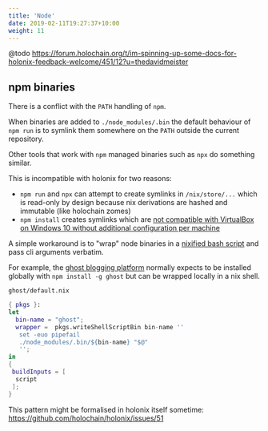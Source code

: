 ```yaml
---
title: 'Node'
date: 2019-02-11T19:27:37+10:00
weight: 11
---
```


@todo https://forum.holochain.org/t/im-spinning-up-some-docs-for-holonix-feedback-welcome/451/12?u=thedavidmeister

## npm binaries

There is a conflict with the `PATH` handling of `npm`.

When binaries are added to `./node_modules/.bin` the default behaviour of `npm run` is to symlink them somewhere on the `PATH` outside the current repository.

Other tools that work with `npm` managed binaries such as `npx` do something similar.

This is incompatible with holonix for two reasons:

- `npm run` and `npx` can attempt to create symlinks in `/nix/store/...` which is read-only by design because nix derivations are hashed and immutable (like holochain zomes)
- `npm install` creates symlinks which are [not compatible with VirtualBox on Windows 10 without additional configuration per machine](https://superuser.com/questions/1115329/vagrant-shared-folder-and-symbolic-links-under-windows-10)

A simple workaround is to "wrap" node binaries in a [nixified bash script](/bash) and pass cli arguments verbatim.

For example, the [ghost blogging platform](https://ghost.org/) normally expects to be installed globally with `npm install -g ghost` but can be wrapped locally in a nix shell.

`ghost/default.nix`

```nix
{ pkgs }:
let
  bin-name = "ghost";
  wrapper =  pkgs.writeShellScriptBin bin-name ''
   set -euo pipefail
   ./node_modules/.bin/${bin-name} "$@"
   '';
in
{
 buildInputs = [
  script
 ];
}
```

This pattern might be formalised in holonix itself sometime: https://github.com/holochain/holonix/issues/51
